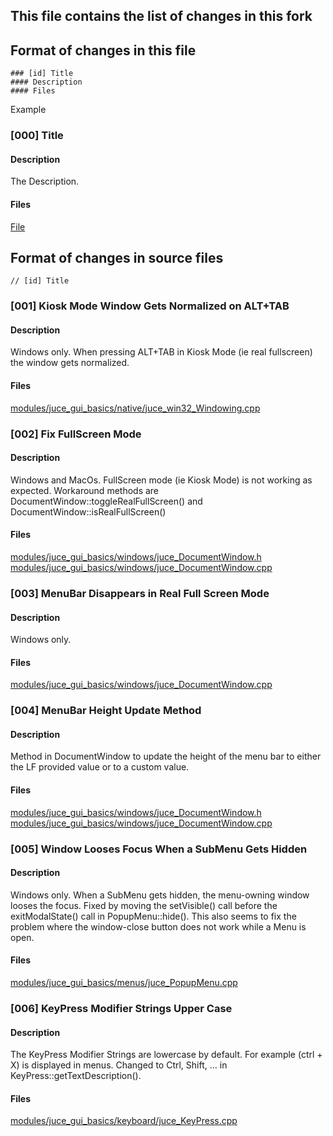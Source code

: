 ## This file contains the list of changes in this fork

## Format of changes in this file
```
### [id] Title
#### Description
#### Files
```
Example
### [000] Title
#### Description
The Description.
#### Files
[File](CHANGES.md)


## Format of changes in source files
```
// [id] Title
```

### [001] Kiosk Mode Window Gets Normalized on ALT+TAB
#### Description
Windows only. When pressing ALT+TAB in Kiosk Mode (ie real fullscreen) the window gets normalized.
#### Files
[modules/juce_gui_basics/native/juce_win32_Windowing.cpp](modules/juce_gui_basics/native/juce_win32_Windowing.cpp)

### [002] Fix FullScreen Mode
#### Description
Windows and MacOs. FullScreen mode (ie Kiosk Mode) is not working as expected.
Workaround methods are DocumentWindow::toggleRealFullScreen() and DocumentWindow::isRealFullScreen()
#### Files
[modules/juce_gui_basics/windows/juce_DocumentWindow.h](modules/juce_gui_basics/windows/juce_DocumentWindow.h)<br/>
[modules/juce_gui_basics/windows/juce_DocumentWindow.cpp](modules/juce_gui_basics/windows/juce_DocumentWindow.cpp)

### [003] MenuBar Disappears in Real Full Screen Mode
#### Description
Windows only.
#### Files
[modules/juce_gui_basics/windows/juce_DocumentWindow.cpp](modules/juce_gui_basics/windows/juce_DocumentWindow.cpp)

### [004] MenuBar Height Update Method
#### Description
Method in DocumentWindow to update the height of the menu bar to either the LF provided value or to a custom value.
#### Files
[modules/juce_gui_basics/windows/juce_DocumentWindow.h](modules/juce_gui_basics/windows/juce_DocumentWindow.h)<br/>
[modules/juce_gui_basics/windows/juce_DocumentWindow.cpp](modules/juce_gui_basics/windows/juce_DocumentWindow.cpp)

### [005] Window Looses Focus When a SubMenu Gets Hidden
#### Description
Windows only. When a SubMenu gets hidden, the menu-owning window looses the focus.
Fixed by moving the setVisible() call before the exitModalState() call in PopupMenu::hide().
This also seems to fix the problem where the window-close button does not work while a Menu is open.
#### Files
[modules/juce_gui_basics/menus/juce_PopupMenu.cpp](modules/juce_gui_basics/menus/juce_PopupMenu.cpp)

### [006] KeyPress Modifier Strings Upper Case
#### Description
The KeyPress Modifier Strings are lowercase by default. For example (ctrl + X) is displayed in menus.
Changed to Ctrl, Shift, ... in KeyPress::getTextDescription().
#### Files
[modules/juce_gui_basics/keyboard/juce_KeyPress.cpp](modules/juce_gui_basics/keyboard/juce_KeyPress.cpp)
